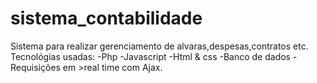 # sistema_contabilidade
Sistema para realizar gerenciamento de alvaras,despesas,contratos etc.
Tecnológias usadas:
-Php
-Javascript
-Html & css
-Banco de dados
-Requisições em >real time com Ajax.
